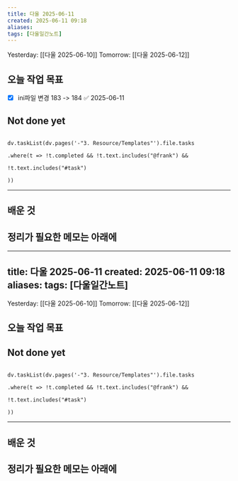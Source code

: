 ```yaml
---
title: 다울 2025-06-11
created: 2025-06-11 09:18
aliases: 
tags: [다울일간노트]
---
```



Yesterday: [[다울 2025-06-10]] 
Tomorrow: [[다울 2025-06-12]] 




## 오늘 작업 목표
- [x] ini파일 변경 183 -> 184 ✅ 2025-06-11



## Not done yet

```dataviewjs

dv.taskList(dv.pages('-"3. Resource/Templates"').file.tasks

.where(t => !t.completed && !t.text.includes("@frank") &&

!t.text.includes("#task")

))

```

---

## 배운 것




## 정리가 필요한 메모는 아래에



---
title: 다울 2025-06-11
created: 2025-06-11 09:18
aliases: 
tags: [다울일간노트]
---


Yesterday: [[다울 2025-06-10]] 
Tomorrow: [[다울 2025-06-12]] 



## 오늘 작업 목표




## Not done yet

```dataviewjs

dv.taskList(dv.pages('-"3. Resource/Templates"').file.tasks

.where(t => !t.completed && !t.text.includes("@frank") &&

!t.text.includes("#task")

))

```

---

## 배운 것




## 정리가 필요한 메모는 아래에



